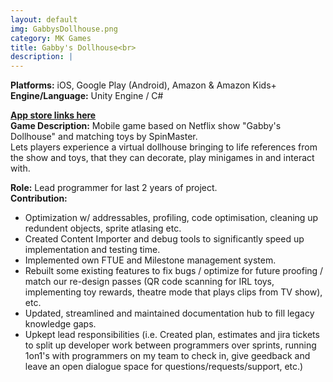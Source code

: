 ```yaml
---
layout: default
img: GabbysDollhouse.png
category: MK Games
title: Gabby's Dollhouse<br>
description: |
---
```

**Platforms:** iOS, Google Play (Android), Amazon & Amazon Kids+ <br>
**Engine/Language:** Unity Engine / C# <br> 

<a href="https://gabbysdollhouse.spinmaster.com/en_us">**App store links here**</a> <br>
**Game Description:** Mobile game based on Netflix show "Gabby's Dollhouse" and matching toys by SpinMaster. <br>
Lets players experience a virtual dollhouse bringing to life references from the show and toys, that they can decorate, play minigames in and interact with. <br>

**Role:** Lead programmer for last 2 years of project. <br>
**Contribution:** 
- Optimization w/ addressables, profiling, code optimisation, cleaning up redundent objects, sprite atlasing etc. <br> 
- Created Content Importer and debug tools to significantly speed up implementation and testing time. <br> 
- Implemented own FTUE and Milestone management system. <br> 
- Rebuilt some existing features to fix bugs / optimize for future proofing / match our re-design passes (QR code scanning for IRL toys, implementing toy rewards, theatre mode that plays clips from TV show), etc. <br>
- Updated, streamlined and maintained documentation hub to fill legacy knowledge gaps. <br> 
- Upkept lead responsibilities (i.e. Created plan, estimates and jira tickets to split up developer work between programmers over sprints, running 1on1's with programmers on my team to check in, give geedback and leave an open dialogue space for questions/requests/support, etc.) <br> 
